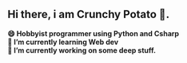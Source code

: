 ## Hi there, i am Crunchy Potato 🍟. 

**😄 Hobbyist programmer using Python and Csharp**  
**🌱 I’m currently learning Web dev**      
**🔭 I’m currently working on some deep stuff.**     
<!--**🔥  Check out my website at: [crunchy-potato.com](https://crunchy-potato.vercel.app/)**  -->   
<!--
**Potatooff/Potatooff** is a ✨ _special_ ✨ repository because its `README.md` (this file) appears on your GitHub profile.

Here are some ideas to get you started:

- 🔭 I’m currently working on ...
- 🌱 I’m currently learning ...
- 👯 I’m looking to collaborate on ...
- 🤔 I’m looking for help with ...
- 💬 Ask me about ...
- 📫 How to reach me: ...
- 😄 Pronouns: ...
- ⚡ Fun fact: ...
-->
